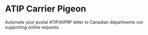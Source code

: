 # ATIP Carrier Pigeon

Automate your postal ATIP/AIPRP letter to Canadian departments not supporting online requests
